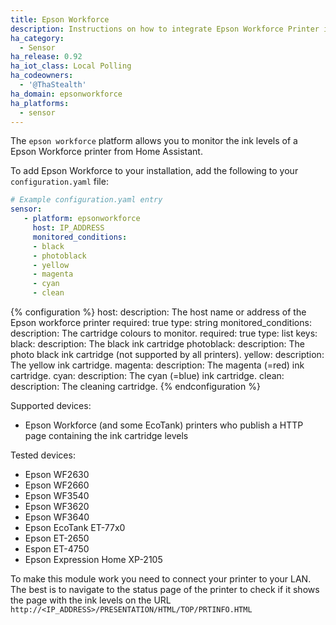 ```yaml
---
title: Epson Workforce
description: Instructions on how to integrate Epson Workforce Printer into Home Assistant.
ha_category:
  - Sensor
ha_release: 0.92
ha_iot_class: Local Polling
ha_codeowners:
  - '@ThaStealth'
ha_domain: epsonworkforce
ha_platforms:
  - sensor
---
```


The `epson workforce` platform allows you to monitor the ink levels of a Epson Workforce printer from Home
Assistant.

To add Epson Workforce to your installation, add the following to your `configuration.yaml` file:

```yaml
# Example configuration.yaml entry
sensor:
   - platform: epsonworkforce
     host: IP_ADDRESS
     monitored_conditions:
     - black
     - photoblack
     - yellow
     - magenta
     - cyan
     - clean   
```

{% configuration %}
host:
  description: The host name or address of the Epson workforce printer
  required: true
  type: string
monitored_conditions:
  description: The cartridge colours to monitor.
  required: true
  type: list
  keys:
    black:
      description: The black ink cartridge
    photoblack:
      description: The photo black ink cartridge (not supported by all printers).
    yellow:
      description: The yellow ink cartridge.
    magenta:
      description: The magenta (=red) ink cartridge.
    cyan:
      description: The cyan (=blue) ink cartridge.
    clean:
      description: The cleaning cartridge.
{% endconfiguration %}

Supported devices:

- Epson Workforce (and some EcoTank) printers who publish a HTTP page containing the ink cartridge levels

Tested devices:

- Epson WF2630
- Epson WF2660
- Epson WF3540
- Epson WF3620
- Epson WF3640
- Epson EcoTank ET-77x0
- Epson ET-2650
- Espon ET-4750
- Epson Expression Home XP-2105

To make this module work you need to connect your printer to your LAN.
The best is to navigate to the status page of the printer to check if it shows the page with the ink levels on the URL `http://<IP_ADDRESS>/PRESENTATION/HTML/TOP/PRTINFO.HTML`
